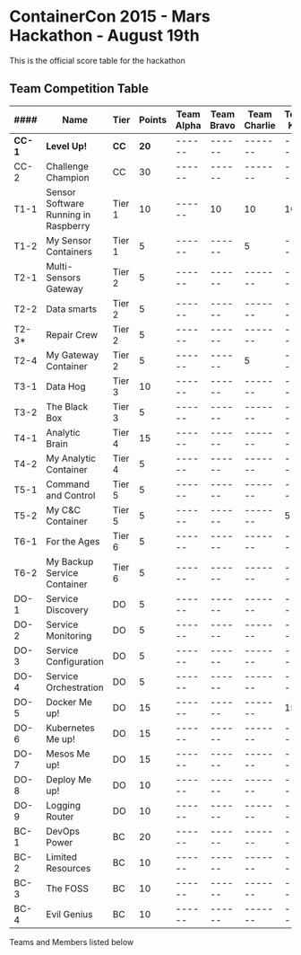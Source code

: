 # ContainerCon 2015 - Mars Hackathon - August 19th

This is the official score table for the hackathon

## Team Competition Table

|####|Name|Tier|Points|Team Alpha|Team Bravo| Team Charlie|Team Kilo| Team E|
|----|----|----|------|------|------|-------|------|-------|
|**CC-1**|**Level Up!**|**CC**|**20**|------|------|-------|------|-------|
|CC-2|Challenge Champion|CC|30|------|------|-------|------|-------|
|T1-1 |Sensor Software Running in Raspberry|Tier 1|10|------|10|10|10|-------|
|T1-2 |My Sensor Containers|Tier 1|5|------|------|5|------|-------|
|T2-1|Multi-Sensors Gateway|Tier 2|5|------|------|-------|------|-------|
|T2-2|Data smarts| Tier 2|5|------|------|-------|------|-------|
|T2-3*|Repair Crew|Tier 2|5|------|------|-------|------|-------|
|T2-4|My Gateway Container|Tier 2|5|------|------|5|------|-------|
|T3-1 |Data Hog|Tier 3|10|------|------|-------|------|-------|
|T3-2 |The Black Box|Tier 3|5|------|------|-------|------|-------|
|T4-1|Analytic Brain|Tier 4|15|------|------|-------|------|-------|
|T4-2|My Analytic Container|Tier 4| 5|------|------|-------|------|-------|
|T5-1|Command and Control|Tier 5| 5|------|------|-------|------|-------|
|T5-2|My C&C Container|Tier 5|5|------|------|-------|5|-------|
|T6-1|For the Ages|Tier 6|5|------|------|-------|------|-------|
|T6-2|My Backup Service Container |Tier 6|5|------|------|-------|------|-------|
|DO-1|Service Discovery|DO|5|------|------|-------|------|-------|
|DO-2|Service Monitoring|DO|5|------|------|-------|------|-------|
|DO-3|Service Configuration|DO|5|------|------|-------|------|-------|
|DO-4|Service Orchestration|DO|5|------|------|-------|------|-------|
|DO-5|Docker Me up!|DO|15|------|------|-------|15|-------|
|DO-6|Kubernetes Me up!|DO|15|------|------|-------|------|-------|
|DO-7|Mesos Me up!|DO|15|------|------|-------|------|-------|
|DO-8|Deploy Me up!|DO|10|------|------|-------|------|-------|
|DO-9|Logging Router|DO|10|------|------|-------|------|-------|
|BC-1|DevOps Power|BC|20|------|------|-------|------|-------|
|BC-2|Limited Resources|BC|10|------|------|-------|------|-------|
|BC-3|The FOSS|BC|10|------|------|-------|------|-------|
|BC-4|Evil Genius|BC|10|------|------|-------|------|-------|


Teams and Members listed below
